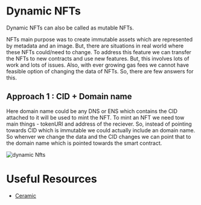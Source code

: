# Dynamic NFTs

Dynamic NFTs can also be called as mutable NFTs.

NFTs main purpose was to create immutable assets which are represented by metadata and an image. But, there are situations in real world where these NFTs could/need to change. 
To address this feature we can transfer the NFTs to new contracts and use new features. But, this involves lots of work and lots of issues. Also, with ever growing gas fees we cannot
have feasible option of changing the data of NFTs. So, there are few answers for this.

## Approach 1 : CID + Domain name

Here domain name could be any DNS or ENS which contains the CID attached to it will be used to mint the NFT. To mint an NFT we need tow main things - tokenURI and address of the reciever.
So, instead of pointing towards CID which is immutable we could actually include an domain name. So whenver we change the data and the CID changes we can point that to the domain name which is pointed 
towards the smart contract.

![dynamic Nfts](https://github.com/PriyathamVarma/NFT-Basics-to-Jedi/blob/main/Diagrams/Dynamic_NFTs.drawio.png)

# Useful Resources

- [Ceramic](https://ceramic.network/)
